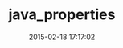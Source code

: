 ---
layout: post
title:  "java_properties"
repo:   "flergl/java-properties-for-ruby"
date:   2015-02-18 17:17:02
gemurl: http://github.com/flergl/java-properties-for-ruby
---